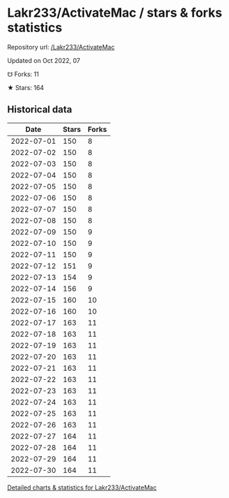 # Lakr233/ActivateMac / stars & forks statistics

Repository url: [/Lakr233/ActivateMac](https://github.com/Lakr233/ActivateMac)

Updated on Oct 2022, 07

☋ Forks: 11

★ Stars: 164

## Historical data
| Date | Stars | Forks |
|------|-------|-------|
| 2022-07-01 | 150 | 8 | 
| 2022-07-02 | 150 | 8 | 
| 2022-07-03 | 150 | 8 | 
| 2022-07-04 | 150 | 8 | 
| 2022-07-05 | 150 | 8 | 
| 2022-07-06 | 150 | 8 | 
| 2022-07-07 | 150 | 8 | 
| 2022-07-08 | 150 | 8 | 
| 2022-07-09 | 150 | 9 | 
| 2022-07-10 | 150 | 9 | 
| 2022-07-11 | 150 | 9 | 
| 2022-07-12 | 151 | 9 | 
| 2022-07-13 | 154 | 9 | 
| 2022-07-14 | 156 | 9 | 
| 2022-07-15 | 160 | 10 | 
| 2022-07-16 | 160 | 10 | 
| 2022-07-17 | 163 | 11 | 
| 2022-07-18 | 163 | 11 | 
| 2022-07-19 | 163 | 11 | 
| 2022-07-20 | 163 | 11 | 
| 2022-07-21 | 163 | 11 | 
| 2022-07-22 | 163 | 11 | 
| 2022-07-23 | 163 | 11 | 
| 2022-07-24 | 163 | 11 | 
| 2022-07-25 | 163 | 11 | 
| 2022-07-26 | 163 | 11 | 
| 2022-07-27 | 164 | 11 | 
| 2022-07-28 | 164 | 11 | 
| 2022-07-29 | 164 | 11 | 
| 2022-07-30 | 164 | 11 | 


[Detailed charts & statistics for Lakr233/ActivateMac](https://reviewgithub.com/rep/Lakr233/ActivateMac)
